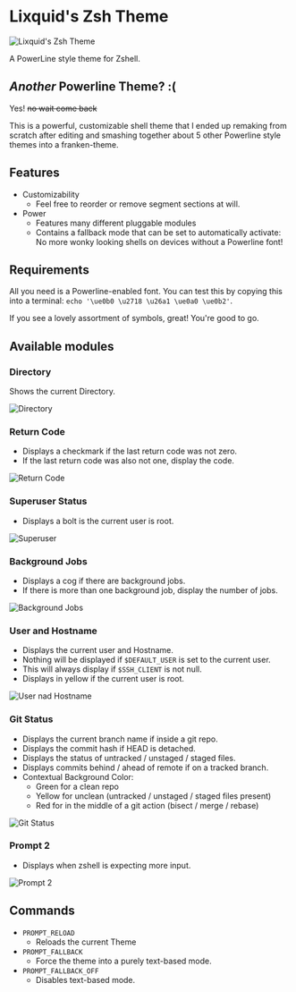 # Lixquid's Zsh Theme

![Lixquid's Zsh Theme](http://i.imgur.com/xIRxLHH.png)

A PowerLine style theme for Zshell.

## *Another* Powerline Theme? :(

Yes! ~~no wait come back~~

This is a powerful, customizable shell theme that I ended up remaking from
scratch after editing and smashing together about 5 other Powerline style
themes into a franken-theme.

## Features

- Customizability
	- Feel free to reorder or remove segment sections at will.
- Power
	- Features many different pluggable modules
	- Contains a fallback mode that can be set to automatically activate:
	  No more wonky looking shells on devices without a Powerline font!

## Requirements

All you need is a Powerline-enabled font. You can test this by copying this
into a terminal: `echo '\ue0b0 \u2718 \u26a1 \ue0a0 \ue0b2'`.

If you see a lovely assortment of symbols, great! You're good to go.

## Available modules

### Directory

Shows the current Directory.

![Directory](http://i.imgur.com/pvpwRqY.png)

### Return Code

- Displays a checkmark if the last return code was not zero.
- If the last return code was also not one, display the code.

![Return Code](http://i.imgur.com/lcTz6vt.png)

### Superuser Status

- Displays a bolt is the current user is root.

![Superuser](http://i.imgur.com/Dmm4Yy8.png)

### Background Jobs

- Displays a cog if there are background jobs.
- If there is more than one background job, display the number of jobs.

![Background Jobs](http://i.imgur.com/SEXfNNl.png)

### User and Hostname

- Displays the current user and Hostname.
- Nothing will be displayed if `$DEFAULT_USER` is set to the current user.
- This will always display if `$SSH_CLIENT` is not null.
- Displays in yellow if the current user is root.

![User nad Hostname](http://i.imgur.com/ijC6giO.png)

### Git Status

- Displays the current branch name if inside a git repo.
- Displays the commit hash if HEAD is detached.
- Displays the status of untracked / unstaged / staged files.
- Displays commits behind / ahead of remote if on a tracked branch.
- Contextual Background Color:
	- Green for a clean repo
	- Yellow for unclean (untracked / unstaged / staged files present)
	- Red for in the middle of a git action (bisect / merge / rebase)

![Git Status](http://i.imgur.com/A0w9S14.png)

### Prompt 2

- Displays when zshell is expecting more input.

![Prompt 2](http://i.imgur.com/mQaZat5.png)

## Commands

- `PROMPT_RELOAD`
	- Reloads the current Theme
- `PROMPT_FALLBACK`
	- Force the theme into a purely text-based mode.
- `PROMPT_FALLBACK_OFF`
	- Disables text-based mode.
